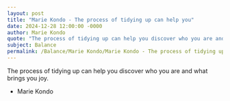 ```yaml
---
layout: post
title: "Marie Kondo - The process of tidying up can help you"
date: 2024-12-28 12:00:00 -0000
author: Marie Kondo
quote: "The process of tidying up can help you discover who you are and what brings you joy."
subject: Balance
permalink: /Balance/Marie Kondo/Marie Kondo - The process of tidying up can help you
---
```


The process of tidying up can help you discover who you are and what brings you joy.

- Marie Kondo
